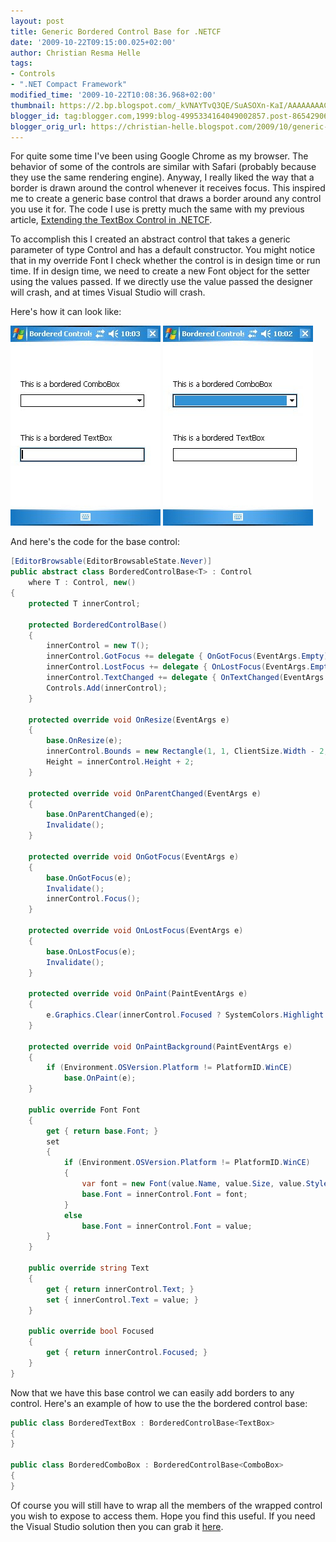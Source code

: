 ```yaml
---
layout: post
title: Generic Bordered Control Base for .NETCF
date: '2009-10-22T09:15:00.025+02:00'
author: Christian Resma Helle
tags:
- Controls
- ".NET Compact Framework"
modified_time: '2009-10-22T10:08:36.968+02:00'
thumbnail: https://2.bp.blogspot.com/_kVNAYTvQ3QE/SuASOXn-KaI/AAAAAAAACKE/M8rAy4xfGDo/s72-c/Bordered+TextBox.BMP
blogger_id: tag:blogger.com,1999:blog-4995334164049002857.post-8654290608807268729
blogger_orig_url: https://christian-helle.blogspot.com/2009/10/generic-bordered-control-base-for-netcf.html
---
```


For quite some time I've been using Google Chrome as my browser. The behavior of some of the controls are similar with Safari (probably because they use the same rendering engine). Anyway, I really liked the way that a border is drawn around the control whenever it receives focus. This inspired me to create a generic base control that draws a border around any control you use it for. The code I use is pretty much the same with my previous article, [Extending the TextBox Control in .NETCF](/2009/10/extending-textbox-control-in-netcf.html).  
  
To accomplish this I created an abstract control that takes a generic parameter of type Control and has a default constructor. You might notice that in my override Font I check whether the control is in design time or run time. If in design time, we need to create a new Font object for the setter using the values passed. If we directly use the value passed the designer will crash, and at times Visual Studio will crash.  
  
Here's how it can look like:  

![](/assets/images/bordered-textbox.jpg)
![](/assets/images/bordered-combobox.jpg)

And here's the code for the base control:

```csharp
[EditorBrowsable(EditorBrowsableState.Never)]
public abstract class BorderedControlBase<T> : Control
    where T : Control, new()
{
    protected T innerControl;
 
    protected BorderedControlBase()
    {
        innerControl = new T();
        innerControl.GotFocus += delegate { OnGotFocus(EventArgs.Empty); };
        innerControl.LostFocus += delegate { OnLostFocus(EventArgs.Empty); };
        innerControl.TextChanged += delegate { OnTextChanged(EventArgs.Empty); };
        Controls.Add(innerControl);
    }
 
    protected override void OnResize(EventArgs e)
    {
        base.OnResize(e);
        innerControl.Bounds = new Rectangle(1, 1, ClientSize.Width - 2, ClientSize.Height - 2);
        Height = innerControl.Height + 2;
    }
 
    protected override void OnParentChanged(EventArgs e)
    {
        base.OnParentChanged(e);
        Invalidate();
    }
 
    protected override void OnGotFocus(EventArgs e)
    {
        base.OnGotFocus(e);
        Invalidate();
        innerControl.Focus();
    }
 
    protected override void OnLostFocus(EventArgs e)
    {
        base.OnLostFocus(e);
        Invalidate();
    }
 
    protected override void OnPaint(PaintEventArgs e)
    {
        e.Graphics.Clear(innerControl.Focused ? SystemColors.Highlight : BackColor);
    }
 
    protected override void OnPaintBackground(PaintEventArgs e)
    {
        if (Environment.OSVersion.Platform != PlatformID.WinCE)
            base.OnPaint(e);
    }
 
    public override Font Font
    {
        get { return base.Font; }
        set
        {
            if (Environment.OSVersion.Platform != PlatformID.WinCE)
            {
                var font = new Font(value.Name, value.Size, value.Style);
                base.Font = innerControl.Font = font;
            }
            else 
                base.Font = innerControl.Font = value;
        }
    }
 
    public override string Text
    {
        get { return innerControl.Text; }
        set { innerControl.Text = value; }
    }
 
    public override bool Focused
    {
        get { return innerControl.Focused; }
    }
}
```

Now that we have this base control we can easily add borders to any control. Here's an example of how to use the the bordered control base:

```csharp
public class BorderedTextBox : BorderedControlBase<TextBox> 
{
}
 
public class BorderedComboBox : BorderedControlBase<ComboBox> 
{
}
```

Of course you will still have to wrap all the members of the wrapped control you wish to expose to access them. Hope you find this useful. If you need the Visual Studio solution then you can grab it [here](/assets/samples/GenericBorderedControlBase.zip).